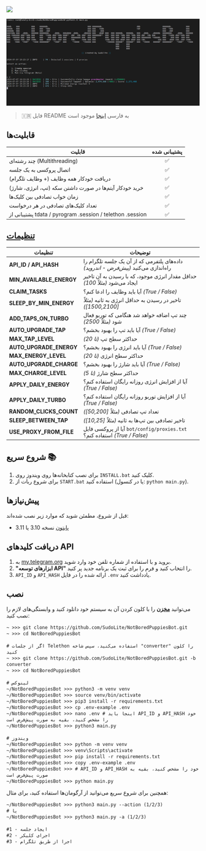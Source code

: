 
[<img src="https://img.shields.io/badge/Telegram-%40Me-orange">](https://t.me/SudoLite)

![img1](.github/images/demo.png)

> 🇮🇷 فایل README به فارسی [اینجا](README-FA.md) موجود است

## قابلیت‌ها
| قابلیت                                                         | پشتیبانی شده |
|----------------------------------------------------------------|:------------:|
| چند رشته‌ای (Multithreading)                                   |      ✅       |
| اتصال پروکسی به یک جلسه                                       |      ✅       |
| دریافت خودکار همه وظایف (+ وظایف تلگرام)                       |      ✅       |
| خرید خودکار آیتم‌ها در صورت داشتن سکه (تپ، انرژی، شارژ)       |      ✅       |
| زمان خواب تصادفی بین کلیک‌ها                                   |      ✅       |
| تعداد کلیک‌های تصادفی در هر درخواست                            |      ✅       |
| پشتیبانی از tdata / pyrogram .session / telethon .session      |      ✅       |

## [تنظیمات](https://github.com/SudoLite/NotBoredPuppiesBot/blob/main/.env-example)
| تنظیمات                    | توضیحات                                                                                 |
|----------------------------|------------------------------------------------------------------------------------------|
| **API_ID / API_HASH**      | داده‌های پلتفرمی که از آن یک جلسه تلگرام را راه‌اندازی می‌کنید _(پیش‌فرض - اندروید)_    |
| **MIN_AVAILABLE_ENERGY**   | حداقل مقدار انرژی موجود، که با رسیدن به آن تاخیر ایجاد می‌شود _(مثلاً 100)_            |
| **CLAIM_TASKS**            | آیا باید وظایف را ادعا کنم؟ _(True / False)_                                             |
| **SLEEP_BY_MIN_ENERGY**    | تاخیر در رسیدن به حداقل انرژی به ثانیه _(مثلاً [1500,2100])_                             |
| **ADD_TAPS_ON_TURBO**      | چند تپ اضافه خواهد شد هنگامی که توربو فعال شود _(مثلاً 2500)_                           |
| **AUTO_UPGRADE_TAP**       | آیا باید تپ را بهبود بخشم؟ _(True / False)_                                              |
| **MAX_TAP_LEVEL**          | حداکثر سطح تپ _(تا 20)_                                                                  |
| **AUTO_UPGRADE_ENERGY**    | آیا باید انرژی را بهبود بخشم؟ _(True / False)_                                           |
| **MAX_ENERGY_LEVEL**       | حداکثر سطح انرژی _(تا 20)_                                                               |
| **AUTO_UPGRADE_CHARGE**    | آیا باید شارژ را بهبود بخشم؟ _(True / False)_                                            |
| **MAX_CHARGE_LEVEL**       | حداکثر سطح شارژ _(تا 5)_                                                                  |
| **APPLY_DAILY_ENERGY**     | آیا از افزایش انرژی روزانه رایگان استفاده کنم؟ _(True / False)_                         |
| **APPLY_DAILY_TURBO**      | آیا از افزایش توربو روزانه رایگان استفاده کنم؟ _(True / False)_                         |
| **RANDOM_CLICKS_COUNT**    | تعداد تپ تصادفی _(مثلاً [50,200])_                                                       |
| **SLEEP_BETWEEN_TAP**      | تاخیر تصادفی بین تپ‌ها به ثانیه _(مثلاً [10,25])_                                        |
| **USE_PROXY_FROM_FILE**    | آیا از پروکسی فایل `bot/config/proxies.txt` استفاده کنم؟ _(True / False)_                |

## شروع سریع 📚
1. برای نصب کتابخانه‌ها روی ویندوز روی `INSTALL.bat` کلیک کنید.
2. برای شروع ربات از `START.bat` استفاده کنید (یا در کنسول: `python main.py`).

## پیش‌نیازها
قبل از شروع، مطمئن شوید که موارد زیر نصب شده‌اند:
- [پایتون](https://www.python.org/downloads/) نسخه 3.10 یا 3.11

## دریافت کلیدهای API
1. به [my.telegram.org](https://my.telegram.org) بروید و با استفاده از شماره تلفن خود وارد شوید.
2. **"ابزارهای توسعه API"** را انتخاب کنید و فرم را برای ثبت یک برنامه جدید پر کنید.
3. `API_ID` و `API_HASH` ارائه شده را در فایل `.env` یادداشت کنید.

## نصب
می‌توانید [**مخزن**](https://github.com/SudoLite/NotBoredPuppiesBot) را با کلون کردن آن به سیستم خود دانلود کنید و وابستگی‌های لازم را نصب کنید:
```shell
~ >>> git clone https://github.com/SudoLite/NotBoredPuppiesBot.git
~ >>> cd NotBoredPuppiesBot

# اگر از جلسات Telethon استفاده می‌کنید، سپس شاخه "converter" را کلون کنید
~ >>> git clone https://github.com/SudoLite/NotBoredPuppiesBot.git -b converter
~ >>> cd NotBoredPuppiesBot

# لینوکس
~/NotBoredPuppiesBot >>> python3 -m venv venv
~/NotBoredPuppiesBot >>> source venv/bin/activate
~/NotBoredPuppiesBot >>> pip3 install -r requirements.txt
~/NotBoredPuppiesBot >>> cp .env-example .env
~/NotBoredPuppiesBot >>> nano .env # اینجا باید API_ID و API_HASH خود را مشخص کنید، بقیه به صورت پیش‌فرض است
~/NotBoredPuppiesBot >>> python3 main.py

# ویندوز
~/NotBoredPuppiesBot >>> python -m venv venv
~/NotBoredPuppiesBot >>> venv\Scripts\activate
~/NotBoredPuppiesBot >>> pip install -r requirements.txt
~/NotBoredPuppiesBot >>> copy .env-example .env
~/NotBoredPuppiesBot >>> # API_ID و API_HASH خود را مشخص کنید، بقیه به صورت پیش‌فرض است
~/NotBoredPuppiesBot >>> python main.py
```

همچنین برای شروع سریع می‌توانید از آرگومان‌ها استفاده کنید، برای مثال:
```shell
~/NotBoredPuppiesBot >>> python3 main.py --action (1/2/3)
# یا
~/NotBoredPuppiesBot >>> python3 main.py -a (1/2/3)

#1 - ایجاد جلسه
#2 - اجرای کلیکر
#3 - اجرا از طریق تلگرام
```
